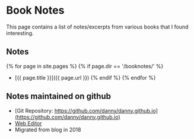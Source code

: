 # Book Notes

This page contains a list of notes/excerpts from various books that I found interesting.

## Notes
{% for page in site.pages %}
 {% if page.dir == '/booknotes/' %}
  - [{{ page.title }}]({{ page.url }})
 {% endif %}
{% endfor %}

## Notes maintained on github
- [Git Repository: https://github.com/danny/danny.github.io](https://github.com/danny/danny.github.io)
- [Web Editor](https://github.com/danny/danny.github.io/edit/master/index.md)
- Migrated from blog in 2018

